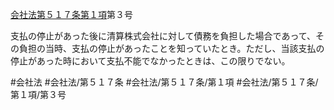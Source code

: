 [会社法第５１７条第１項](会社法＿＿＿＿第５１７条第１項)第３号

支払の停止があった後に清算株式会社に対して債務を負担した場合であって、その負担の当時、支払の停止があったことを知っていたとき。ただし、当該支払の停止があった時において支払不能でなかったときは、この限りでない。


#会社法
#会社法/第５１７条
#会社法/第５１７条/第１項
#会社法/第５１７条/第１項/第３号
